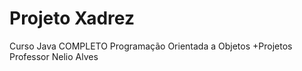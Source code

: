 # Projeto Xadrez

Curso Java COMPLETO Programação Orientada a Objetos +Projetos
Professor Nelio Alves

